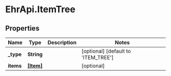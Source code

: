 # EhrApi.ItemTree

## Properties

Name | Type | Description | Notes
------------ | ------------- | ------------- | -------------
**_type** | **String** |  | [optional] [default to &#39;ITEM_TREE&#39;]
**items** | [**[Item]**](Item.md) |  | [optional] 


